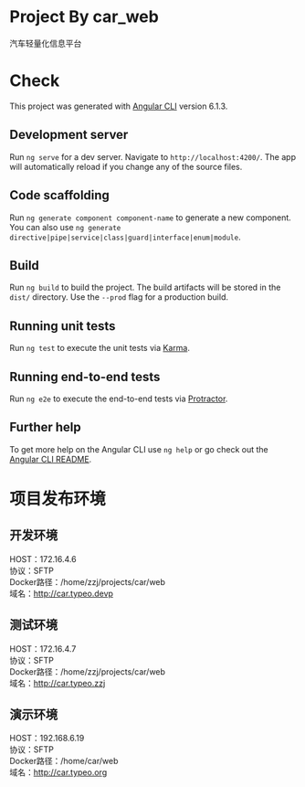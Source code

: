 
# Project By car_web

汽车轻量化信息平台


# Check

This project was generated with [Angular CLI](https://github.com/angular/angular-cli) version 6.1.3.

## Development server

Run `ng serve` for a dev server. Navigate to `http://localhost:4200/`. The app will automatically reload if you change any of the source files.

## Code scaffolding

Run `ng generate component component-name` to generate a new component. You can also use `ng generate directive|pipe|service|class|guard|interface|enum|module`.

## Build

Run `ng build` to build the project. The build artifacts will be stored in the `dist/` directory. Use the `--prod` flag for a production build.

## Running unit tests

Run `ng test` to execute the unit tests via [Karma](https://karma-runner.github.io).

## Running end-to-end tests

Run `ng e2e` to execute the end-to-end tests via [Protractor](http://www.protractortest.org/).

## Further help

To get more help on the Angular CLI use `ng help` or go check out the [Angular CLI README](https://github.com/angular/angular-cli/blob/master/README.md).


# 项目发布环境

## 开发环境

HOST：172.16.4.6  
协议：SFTP  
Docker路径：/home/zzj/projects/car/web  
域名：http://car.typeo.devp  

## 测试环境

HOST：172.16.4.7  
协议：SFTP  
Docker路径：/home/zzj/projects/car/web  
域名：http://car.typeo.zzj  

## 演示环境

HOST：192.168.6.19  
协议：SFTP  
Docker路径：/home/car/web  
域名：http://car.typeo.org  